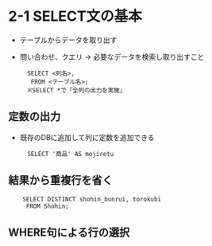 # 2-1 SELECT文の基本
- テーブルからデータを取り出す
- 問い合わせ、クエリ → 必要なデータを検索し取り出すこと

        SELECT <列名>,
         FROM <テーブル名>;
        ※SELECT *で「全列の出力を実施」
## 定数の出力
- 既存のDBに追加して列に定数を追加できる

        SELECT '商品' AS mojiretu

## 結果から重複行を省く
        SELECT DISTINCT shohin_bunrui, torokubi
         FROM Shohin;

## WHERE句による行の選択
